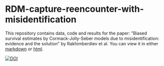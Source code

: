 # RDM-capture-reencounter-with-misidentification
This repository contains data, code and results for the paper: "Biased survival estimates by Cormack-Jolly-Seber models due to misidentification: evidence and the solution" by Rakhimberdiev et al. You can view it in either [markdown](https://github.com/eldarrak/CJS-with-misidentification/blob/master/code/All_code.md) or [html](http://htmlpreview.github.io/?https://raw.githubusercontent.com/eldarrak/CJS-with-misidentification/master/code/All_code.html).

[![DOI](https://zenodo.org/badge/DOI/10.5281/zenodo.2598055.svg)](https://doi.org/10.5281/zenodo.2598055)
